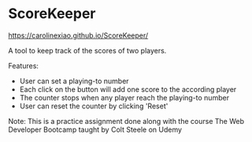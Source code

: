 # ScoreKeeper
https://carolinexiao.github.io/ScoreKeeper/

A tool to keep track of the scores of two players.

Features:
- User can set a playing-to number
- Each click on the button will add one score to the according player
- The counter stops when any player reach the playing-to number
- User can reset the counter by clicking 'Reset'

Note: This is a practice assignment done along with the course The Web Developer Bootcamp taught by Colt Steele on Udemy
